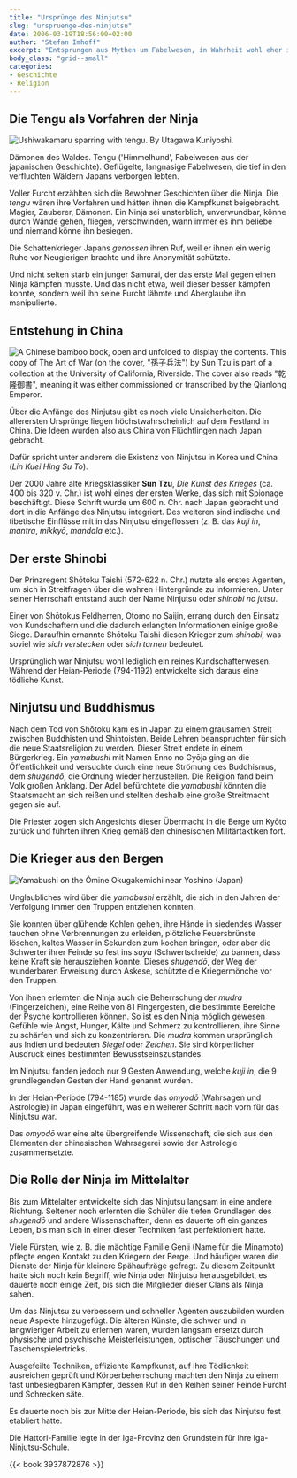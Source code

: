 ```yaml
---
title: "Ursprünge des Ninjutsu"
slug: "urspruenge-des-ninjutsu"
date: 2006-03-19T18:56:00+02:00
author: "Stefan Imhoff"
excerpt: "Entsprungen aus Mythen um Fabelwesen, in Wahrheit wohl eher in China entstanden, entwickelte sich das ninjutsu von einem übernatürlichen, religiösen Ursprung zu einer Handwerks- und Spionagekunst im Mittelalter."
body_class: "grid--small"
categories:
- Geschichte
- Religion
---
```


## Die Tengu als Vorfahren der Ninja

![Ushiwakamaru sparring with tengu. By Utagawa Kuniyoshi.](/assets/images/articles/kuniyoshi-ushiwaka-tengu.jpg "Ushiwakamaru sparring with tengu. By Utagawa Kuniyoshi.")

Dämonen des Waldes. Tengu ('Himmelhund', Fabelwesen aus der japanischen Geschichte). Geflügelte, langnasige Fabelwesen, die tief in den verfluchten Wäldern Japans verborgen lebten.

Voller Furcht erzählten sich die Bewohner Geschichten über die Ninja. Die *tengu* wären ihre Vorfahren und hätten ihnen die Kampfkunst beigebracht. Magier, Zauberer, Dämonen. Ein Ninja sei unsterblich, unverwundbar, könne durch Wände gehen, fliegen, verschwinden, wann immer es ihm beliebe und niemand könne ihn besiegen.

Die Schattenkrieger Japans *genossen* ihren Ruf, weil er ihnen ein wenig Ruhe vor Neugierigen brachte und ihre Anonymität schützte.

Und nicht selten starb ein junger Samurai, der das erste Mal gegen einen Ninja kämpfen musste. Und das nicht etwa, weil dieser besser kämpfen konnte, sondern weil ihn seine Furcht lähmte und Aberglaube ihn manipulierte.


## Entstehung in China

![A Chinese bamboo book, open and unfolded to display the contents. This copy of The Art of War (on the cover, "孫子兵法") by Sun Tzu is part of a collection at the University of California, Riverside. The cover also reads "乾隆御書", meaning it was either commissioned or transcribed by the Qianlong Emperor.](/assets/images/articles/bamboo-book-sun-tzu.jpg "Bambus-Buch, Kopie von Sun Tzus 'Die Kunst des Krieges'")

Über die Anfänge des Ninjutsu gibt es noch viele Unsicherheiten. Die allerersten Ursprünge liegen höchstwahrscheinlich auf dem Festland in China. Die Ideen wurden also aus China von Flüchtlingen nach Japan gebracht.

Dafür spricht unter anderem die Existenz von Ninjutsu in Korea und China (*Lin Kuei Hing Su To*).

Der 2000 Jahre alte Kriegsklassiker **Sun Tzu**, <cite>Die Kunst des Krieges</cite> (ca. 400 bis 320 v. Chr.) ist wohl eines der ersten Werke, das sich mit Spionage beschäftigt. Diese Schrift wurde um 600 n. Chr. nach Japan gebracht und dort in die Anfänge des Ninjutsu integriert. Des weiteren sind indische und tibetische Einflüsse mit in das Ninjutsu eingeflossen (z. B. das *kuji in*, *mantra*, *mikkyō*, *mandala* etc.).

## Der erste Shinobi

Der Prinzregent Shōtoku Taishi (572-622 n. Chr.) nutzte als erstes Agenten, um sich in Streitfragen über die wahren Hintergründe zu informieren. Unter seiner Herrschaft entstand auch der Name Ninjutsu oder *shinobi no jutsu*.

Einer von Shōtokus Feldherren, Otomo no Saijin, errang durch den Einsatz von Kundschaftern und die dadurch erlangten Informationen einige große Siege. Daraufhin ernannte Shōtoku Taishi diesen Krieger zum *shinobi*, was soviel wie *sich verstecken* oder *sich tarnen* bedeutet.

Ursprünglich war Ninjutsu wohl lediglich ein reines Kundschafterwesen. Während der Heian-Periode (794-1192) entwickelte sich daraus eine tödliche Kunst.


## Ninjutsu und Buddhismus

Nach dem Tod von Shōtoku kam es in Japan zu einem grausamen Streit zwischen Buddhisten und Shintoisten. Beide Lehren beanspruchten für sich die neue Staatsreligion zu werden. Dieser Streit endete in einem Bürgerkrieg. Ein *yamabushi* mit Namen Enno no Gyōja ging an die Öffentlichkeit und versuchte durch eine neue Strömung des Buddhismus, dem *shugendō*, die Ordnung wieder herzustellen. Die Religion fand beim Volk großen Anklang. Der Adel befürchtete die *yamabushi* könnten die Staatsmacht an sich reißen und stellten deshalb eine große Streitmacht gegen sie auf.

Die Priester zogen sich Angesichts dieser Übermacht in die Berge um Kyōto zurück und führten ihren Krieg gemäß den chinesischen Militärtaktiken fort.


## Die Krieger aus den Bergen

![Yamabushi on the Ōmine Okugakemichi near Yoshino (Japan)](/assets/images/articles/yamabushi-omini-okugakemichi-yoshino.jpg)

Unglaubliches wird über die *yamabushi* erzählt, die sich in den Jahren der Verfolgung immer den Truppen entziehen konnten.

Sie konnten über glühende Kohlen gehen, ihre Hände in siedendes Wasser tauchen ohne Verbrennungen zu erleiden, plötzliche Feuersbrünste löschen, kaltes Wasser in Sekunden zum kochen bringen, oder aber die Schwerter ihrer Feinde so fest ins *saya* (Schwertscheide) zu bannen, dass keine Kraft sie herausziehen konnte. Dieses *shugendō*, der Weg der wunderbaren Erweisung durch Askese, schützte die Kriegermönche vor den Truppen.

Von ihnen erlernten die Ninja auch die Beherrschung der *mudra* (Fingerzeichen), eine Reihe von 81 Fingergesten, die bestimmte Bereiche der Psyche kontrollieren können. So ist es den Ninja möglich gewesen Gefühle wie Angst, Hunger, Kälte und Schmerz zu kontrollieren, ihre Sinne zu schärfen und sich zu konzentrieren. Die *mudra* kommen ursprünglich aus Indien und bedeuten *Siegel* oder *Zeichen*. Sie sind körperlicher Ausdruck eines bestimmten Bewusstseinszustandes.

Im Ninjutsu fanden jedoch nur 9 Gesten Anwendung, welche *kuji in*, die 9 grundlegenden Gesten der Hand genannt wurden.

In der Heian-Periode (794-1185) wurde das *omyodō* (Wahrsagen und Astrologie) in Japan eingeführt, was ein weiterer Schritt nach vorn für das Ninjutsu war.

Das *omyodō* war eine alte übergreifende Wissenschaft, die sich aus den Elementen der chinesischen Wahrsagerei sowie der Astrologie zusammensetzte.


## Die Rolle der Ninja im Mittelalter

Bis zum Mittelalter entwickelte sich das Ninjutsu langsam in eine andere Richtung. Seltener noch erlernten die Schüler die tiefen Grundlagen des *shugendō* und andere Wissenschaften, denn es dauerte oft ein ganzes Leben, bis man sich in einer dieser Techniken fast perfektioniert hatte.

Viele Fürsten, wie z. B. die mächtige Familie Genji (Name für die Minamoto) pflegte engen Kontakt zu den Kriegern der Berge. Und häufiger waren die Dienste der Ninja für kleinere Spähaufträge gefragt. Zu diesem Zeitpunkt hatte sich noch kein Begriff, wie Ninja oder Ninjutsu herausgebildet, es dauerte noch einige Zeit, bis sich die Mitglieder dieser Clans als Ninja sahen.

Um das Ninjutsu zu verbessern und schneller Agenten auszubilden wurden neue Aspekte hinzugefügt. Die älteren Künste, die schwer und in langwieriger Arbeit zu erlernen waren, wurden langsam ersetzt durch physische und psychische Meisterleistungen, optischer Täuschungen und Taschenspielertricks.

Ausgefeilte Techniken, effiziente Kampfkunst, auf ihre Tödlichkeit ausreichen geprüft und Körperbeherrschung machten den Ninja zu einem fast unbesiegbaren Kämpfer, dessen Ruf in den Reihen seiner Feinde Furcht und Schrecken säte.

Es dauerte noch bis zur Mitte der Heian-Periode, bis sich das Ninjutsu fest etabliert hatte.

Die Hattori-Familie legte in der Iga-Provinz den Grundstein für ihre Iga-Ninjutsu-Schule.

{{< book 3937872876 >}}

